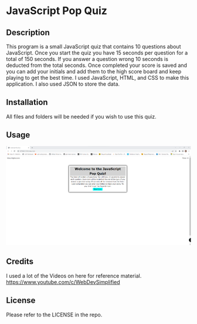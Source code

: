 # JavaScript Pop Quiz


## Description
This program is a small JavaScript quiz that contains 10 questions about JavaScript. Once you start the quiz you have 15 seconds per question for a total of 150 seconds. If you answer a question wrong 10 seconds is deducted from the total seconds. Once completed your score is saved and you can add your initials and add them to the high score board and keep playing to get the best time. I used JavaScript, HTML, and CSS to make this application. I also used JSON to store the data. 
## Installation
All files and folders will be needed if you wish to use this quiz. 
## Usage

![alttext](assets/images/site.png)

## Credits
I used a lot of the Videos on here for reference material. 
https://www.youtube.com/c/WebDevSimplified
## License

Please refer to the LICENSE in the repo.